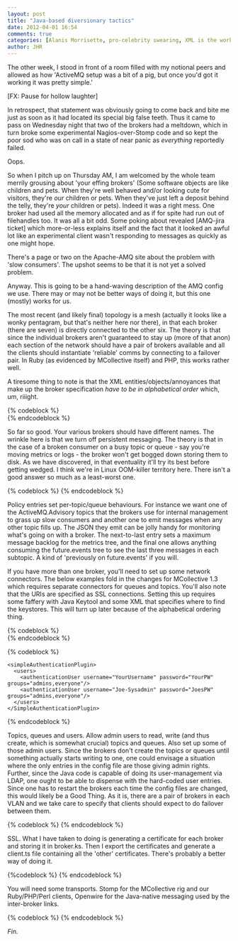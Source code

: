 ```yaml
---
layout: post
title: "Java-based diversionary tactics"
date: 2012-04-01 16:54
comments: true
categories: [Alanis Morrisette, pro-celebrity swearing, XML is the work of Satan]
author: JHR
---
```


The other week, I stood in front of a room filled with my notional peers and allowed as how 'ActiveMQ setup was a bit of a pig, but once you'd got it working it was pretty simple.'

[FX: Pause for hollow laughter]

In retrospect, that statement was obviously going to come back and bite me just as soon as it had located its special big false teeth. Thus it came to pass on Wednesday night that two of the brokers had a meltdown, which in turn broke some experimental Nagios-over-Stomp code and so kept the poor sod who was on call in a state of near panic as _everything_ reportedly failed.

Oops.

So when I pitch up on Thursday AM, I am welcomed by the whole team merrily grousing about 'your effing brokers' (Some software objects are like children and pets. When they're well behaved and/or looking cute for visitors, they're _our_ children or pets. When they've just left a deposit behind the telly, they're _your_ children or pets). Indeed it was a right mess. One broker had used all the memory allocated and as if for spite had run out of filehandles too. It was all a bit odd. Some poking about revealed [AMQ-jira ticket] which more-or-less explains itself and the fact that it looked an awful lot like an experimental client wasn't responding to messages as quickly as one might hope.

<!-- more -->

There's a page or two on the Apache-AMQ site about the problem with 'slow consumers'. The upshot seems to be that it is not yet a solved problem. 

Anyway. This is going to be a hand-waving description of the AMQ config we use. There may or may not be better ways of doing it, but this one (mostly) works for us.

The most recent (and likely final) topology is a mesh (actually it looks like a wonky pentagram, but that's neither here nor there), in that each broker (there are seven) is directly connected to the other six. The theory is that since the individual brokers aren't guaranteed to stay up (more of that anon) each section of the network should have a pair of brokers available and all the clients should instantiate 'reliable' comms by connecting to a failover pair. In Ruby (as evidenced by MCollective itself) and PHP, this works rather well.

A tiresome thing to note is that the XML entities/objects/annoyances that make up the broker specification _have to be in alphabetical order_ which, um, riiight. 

{% codeblock %}  
  <broker xmlns="http://activemq.apache.org/schema/core" brokerName="Your-broker-1" useJmx="true" persistent="false">
{% endcodeblock %}
  

So far so good. Your various brokers should have different names.  The wrinkle here is that we turn off persistent messaging. The theory is that in the case of a broken consumer on a busy topic or queue - say you're moving metrics or logs - the broker won't get bogged down storing them to disk. As we have discovered, in that eventuality it'll try its best before getting wedged. I think we're in Linux OOM-killer territory here. There isn't a good answer so much as a least-worst one.

{% codeblock %}
  <destinationPolicy>
    <policyMap>
      <policyEntries>
        <policyEntry topic=">" advisoryForSlowConsumers="true" />
   			<policyEntry topic=">" advisoryWhenFull="true" />
   			<policyEntry queue="*.reply.>" gcInactiveDestinations="true" inactiveTimoutBeforeGC="300000" />
        <policyEntry topic="metrics.>">
          <pendingMessageLimitStrategy>
            <constantPendingMessageLimitStrategy limit="50000"/>
          </pendingMessageLimitStrategy>
        </policyEntry>
       	<policyEntry topic="future.events.>">
        	<subscriptionRecoveryPolicy>
        		<fixedCountSubscriptionRecoveryPolicy maximumSize="3"/>
       		</subscriptionRecoveryPolicy>
     		</policyEntry>
     	</policyEntries>
   	</PolicyMap>
  </destinationPolicy>
{% endcodeblock %}

Policy entries set per-topic/queue behaviours. For instance we want one of the ActiveMQ.Advisory topics that the brokers use for internal management to grass up slow consumers and another one to emit messages when any other topic fills up. The JSON they emit can be jolly handy for monitoring what's going on with a broker. The next-to-last entry sets a maximum message backlog for the metrics tree, and the final one allows anything consuming the future.events tree to see the last three messages in each subtopic. A kind of 'previously on future.events' if you will.

If you have more than one broker, you'll need to set up some network connectors. The below examples fold in the changes for MCollective 1.3 which requires separate connectors for queues and topics. You'll also note that the URIs are specified as SSL connections. Setting this up requires some faffery with Java Keytool and some XML that specifies where to find the keystores. This will turn up later because of the alphabetical ordering thing.

{% codeblock %}
  <networkConnectors>
    <networkConnector 
      name="broker1-broker2-topics" 
      uri="static:(ssl://an.ip.add.ress:6166)" 
      userName="YourUsername" 
      password="YourPW" 
      duplex="true" 
      networkTTL="1" 
      decreaseNetworkConsumerPriority="true">
      <excludedDestinations>
        <queue physicalName=">" />
      </excludedDestinations>
    </networkConnector>
    <networkConnector 
      name="broker1-broker2-queues" 
      uri="static:(ssl://an.ip.add.ress:6166)"
      userName="YourUsername" 
      password="YourPW" 
      duplex="true" 
      networkTTL="1" 
      decreaseNetworkConsumerPriority="true">
      <excludedDestinations>
        <topic physicalName=">" />
      </excludedDestinations>     
    </networkConnector>
  </networkConnectors>
{% endcodeblock %} 

{% codeblock %}
  <plugins>
    <authorizationPlugin>
      <map>
        <authorizationMap>
          <AuthorizationEntries>
            <authorizationEntry queue=">" write="admins" read="admins" admin="admins" />
            <authorizationEntry topic=">" write="admins" read="admins" admin="admins" />
            <authorizationEntry queue="mcollective.>" write="admins" read="admins" admin="admins" />
            <authorizationEntry topic="mcollective.>" write="admins" read="admins" admin="admins" />
          </authorizationEntries>
        </authorizationMap>
      </Map>
    </authorizationPlugin>

    <simpleAuthenticationPlugin>
      <users>
        <authenticationUser username="YourUsername" password="YourPW" groups="admins,everyone"/>
        <authenticationUser username="Joe-Sysadmin" password="JoesPW" groups="admins,everyone"/>
      </users>
    </SimpleAuthenticationPlugin>
  </plugins>
{% endcodeblock %}

Topics, queues and users. Allow admin users to read, write (and thus create, which is somewhat crucial) topics and queues. Also set up some of those admin users. Since the brokers don't create the topics or queues until something actually starts writing to one, one could envisage a situation where the only entries in the config file are those giving admin rights. Further, since the Java code is capable of doing its user-management via LDAP, one ought to be able to dispense with the hard-coded user entries. Since one has to restart the brokers each time the config files are changed, this would likely be a Good Thing. As it is, there are a pair of brokers in each VLAN and we take care to specify that clients should expect to do failover between them.

{% codeblock %}
  <sslContext>
    <sslContext keyStore="file:${activemq.base}/conf/broker.ks" keyStorePassword="TopSecret" trustStore="file:${activemq.base}/conf/client.ts" trustStorePassword="SecretTop"/>
  </SslContext>
{% endcodeblock %}

SSL. What I have taken to doing is generating a certificate for each broker and storing it in broker.ks. Then I export the certificates and generate a client.ts file containing all the 'other' certificates. There's probably a better way of doing it.

{%codeblock %}
  <transportConnectors>
    <transportConnector name="openwire" uri="ssl://0.0.0.0:6166?socketBufferSize=131072?ioBufferSize=16384"/>
    <transportConnector name="stomp" uri="stomp+nio://0.0.0.0:61613?socketBufferSize=131072?ioBufferSize=16384?transport.closeAsync=false"/>
  </transportConnectors>
{% endcodeblock %}

You will need some transports. Stomp for the MCollective rig and our Ruby/PHP/Perl clients, Openwire for the Java-native messaging used by the inter-broker links.

{% codeblock %}
  </broker>
{% endcodeblock %}

_Fin._

